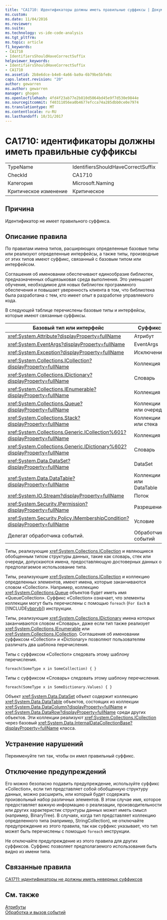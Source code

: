 ```yaml
---
title: "CA1710: Идентификаторы должны иметь правильные суффиксы | Документы Microsoft"
ms.custom: 
ms.date: 11/04/2016
ms.reviewer: 
ms.suite: 
ms.technology: vs-ide-code-analysis
ms.tgt_pltfrm: 
ms.topic: article
f1_keywords:
- CA1710
- IdentifiersShouldHaveCorrectSuffix
helpviewer_keywords:
- IdentifiersShouldHaveCorrectSuffix
- CA1710
ms.assetid: 2b8e6dce-b4e8-4a66-ba9a-6b79be5bfe8c
caps.latest.revision: "20"
author: gewarren
ms.author: gewarren
manager: ghogen
ms.openlocfilehash: 4fd4f23ab77e2b810d5064bd45e9f7d530e9844e
ms.sourcegitcommit: f40311056ea0b4677efcca74a285dbb0ce0e7974
ms.translationtype: MT
ms.contentlocale: ru-RU
ms.lasthandoff: 10/31/2017
---
```

# <a name="ca1710-identifiers-should-have-correct-suffix"></a>CA1710: идентификаторы должны иметь правильные суффиксы
|||  
|-|-|  
|TypeName|IdentifiersShouldHaveCorrectSuffix|  
|CheckId|CA1710|  
|Категория|Microsoft.Naming|  
|Критическое изменение|Критическое|  
  
## <a name="cause"></a>Причина  
 Идентификатор не имеет правильного суффикса.  
  
## <a name="rule-description"></a>Описание правила  
 По правилам имена типов, расширяющих определенные базовые типы или реализуют определенные интерфейсы, а также типы, производные от этих типов имеют суффикс, связанный с базовым типом или интерфейсом.  
  
 Соглашения об именовании обеспечивают единообразие библиотек, предназначенных общеязыковая среда выполнения. Это уменьшает обучения, необходимое для новых библиотек программного обеспечения и повышает уверенность клиента в том, что библиотека была разработана с тем, кто имеет опыт в разработке управляемого кода.  
  
 В следующей таблице перечислены базовые типы и интерфейсы, которые имеют связанные суффиксы.  
  
|Базовый тип или интерфейс|Суффикс|  
|--------------------------|------------|  
|<xref:System.Attribute?displayProperty=fullName>|Атрибут|  
|<xref:System.EventArgs?displayProperty=fullName>|EventArgs|  
|<xref:System.Exception?displayProperty=fullName>|Исключение|  
|<xref:System.Collections.ICollection?displayProperty=fullName>|Коллекция|  
|<xref:System.Collections.IDictionary?displayProperty=fullName>|Словарь|  
|<xref:System.Collections.IEnumerable?displayProperty=fullName>|Коллекция|  
|<xref:System.Collections.Queue?displayProperty=fullName>|Коллекции или очереди|  
|<xref:System.Collections.Stack?displayProperty=fullName>|Коллекции или стека|  
|<xref:System.Collections.Generic.ICollection%601?displayProperty=fullName>|Коллекция|  
|<xref:System.Collections.Generic.IDictionary%602?displayProperty=fullName>|Словарь|  
|<xref:System.Data.DataSet?displayProperty=fullName>|DataSet|  
|<xref:System.Data.DataTable?displayProperty=fullName>|Коллекции или DataTable|  
|<xref:System.IO.Stream?displayProperty=fullName>|Поток|  
|<xref:System.Security.IPermission?displayProperty=fullName>|Разрешение|  
|<xref:System.Security.Policy.IMembershipCondition?displayProperty=fullName>|Условие|  
|Делегат обработчика событий.|Обработчик событий|  
  
 Типы, реализующие <xref:System.Collections.ICollection> и являющиеся обобщенным типом структуры данных, такие как словарь, стек или очереди, допускаются имена, предоставляющую достоверных данных о предполагаемое использование типа.  
  
 Типы, реализующие <xref:System.Collections.ICollection> и коллекцию определенных элементов, имеют имена, которые заканчиваются словом «Collection». Например, коллекцию <xref:System.Collections.Queue> объектов будет иметь имя «QueueCollection». Суффикс «Collection» означает, что элементы коллекции могут быть перечислены с помощью `foreach` (`For Each` в [!INCLUDE[vbprvb](../code-quality/includes/vbprvb_md.md)]) инструкции.  
  
 Типы, реализующие <xref:System.Collections.IDictionary> имена которых заканчиваются словом «Словарь», даже если тип также реализует <xref:System.Collections.IEnumerable> или <xref:System.Collections.ICollection>. Соглашения об именовании суффиксом «Collection» и «Dictionary» позволяют пользователям различать два шаблона перечисления.  
  
 Типы с суффиксом «Collection» следовать этому шаблону перечисления.  
  
```  
foreach(SomeType x in SomeCollection) { }  
```  
  
 Типы с суффиксом «Словарь» следовать этому шаблону перечисления.  
  
```  
foreach(SomeType x in SomeDictionary.Values) { }  
```  
  
 Объект <xref:System.Data.DataSet> объект содержит коллекцию <xref:System.Data.DataTable> объектов, состоящих из коллекции <xref:System.Data.DataColumn?displayProperty=fullName> и <xref:System.Data.DataRow?displayProperty=fullName> среди других объектов. Эти коллекции реализуют <xref:System.Collections.ICollection> через базовый <xref:System.Data.InternalDataCollectionBase?displayProperty=fullName> класса.  
  
## <a name="how-to-fix-violations"></a>Устранение нарушений  
 Переименуйте тип так, чтобы он имел правильный суффикс.  
  
## <a name="when-to-suppress-warnings"></a>Отключение предупреждений  
 Его можно безопасно подавить предупреждение, используйте суффикс «Collection», если тип представляет собой обобщенную структуру данных, можно расширить, или который будет содержать произвольный набор различных элементов. В этом случае имя, которое предоставляет важную информацию о реализации, производительности или других характеристик структуры данных может иметь смысл (например, BinaryTree). В случаях, когда тип представляет коллекцию определенного типа (например, StringCollection), не отключайте предупреждение из этого правила, так как суффикс указывает, что тип может быть перечислены с помощью `foreach` инструкции.  
  
 Не отключайте предупреждение из этого правила для других суффиксов. Суффикс позволяет предполагаемого использования быть видно из имени типа.  
  
## <a name="related-rules"></a>Связанные правила  
 [CA1711: идентификаторы не должны иметь неверных суффиксов](../code-quality/ca1711-identifiers-should-not-have-incorrect-suffix.md)  
  
## <a name="see-also"></a>См. также  
 [Атрибуты](/dotnet/standard/design-guidelines/attributes)   
 [Обработка и вызов событий](/dotnet/standard/events/index)  